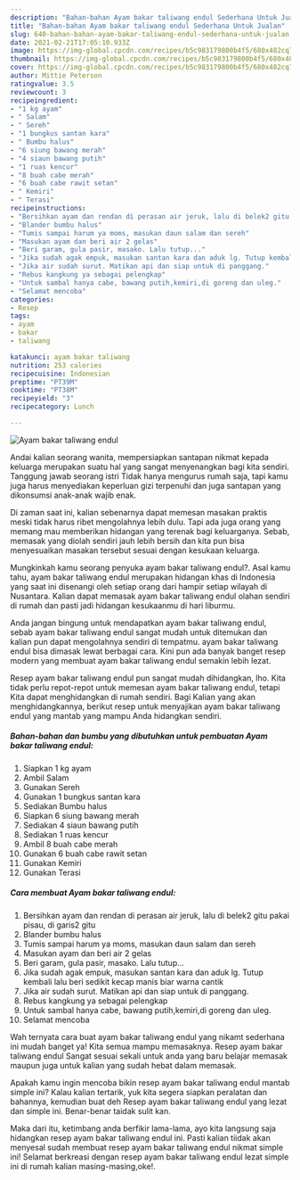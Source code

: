 ```yaml
---
description: "Bahan-bahan Ayam bakar taliwang endul Sederhana Untuk Jualan"
title: "Bahan-bahan Ayam bakar taliwang endul Sederhana Untuk Jualan"
slug: 640-bahan-bahan-ayam-bakar-taliwang-endul-sederhana-untuk-jualan
date: 2021-02-21T17:05:10.933Z
image: https://img-global.cpcdn.com/recipes/b5c983179800b4f5/680x482cq70/ayam-bakar-taliwang-endul-foto-resep-utama.jpg
thumbnail: https://img-global.cpcdn.com/recipes/b5c983179800b4f5/680x482cq70/ayam-bakar-taliwang-endul-foto-resep-utama.jpg
cover: https://img-global.cpcdn.com/recipes/b5c983179800b4f5/680x482cq70/ayam-bakar-taliwang-endul-foto-resep-utama.jpg
author: Mittie Peterson
ratingvalue: 3.5
reviewcount: 3
recipeingredient:
- "1 kg ayam"
- " Salam"
- " Sereh"
- "1 bungkus santan kara"
- " Bumbu halus"
- "6 siung bawang merah"
- "4 siaun bawang putih"
- "1 ruas kencur"
- "8 buah cabe merah"
- "6 buah cabe rawit setan"
- " Kemiri"
- " Terasi"
recipeinstructions:
- "Bersihkan ayam dan rendan di perasan air jeruk, lalu di belek2 gitu pakai pisau, di garis2 gitu"
- "Blander bumbu halus"
- "Tumis sampai harum ya moms, masukan daun salam dan sereh"
- "Masukan ayam dan beri air 2 gelas"
- "Beri garam, gula pasir, masako. Lalu tutup..."
- "Jika sudah agak empuk, masukan santan kara dan aduk lg. Tutup kembali lalu beri sedikit kecap manis biar warna cantik"
- "Jika air sudah surut. Matikan api dan siap untuk di panggang."
- "Rebus kangkung ya sebagai pelengkap"
- "Untuk sambal hanya cabe, bawang putih,kemiri,di goreng dan uleg."
- "Selamat mencoba"
categories:
- Resep
tags:
- ayam
- bakar
- taliwang

katakunci: ayam bakar taliwang 
nutrition: 253 calories
recipecuisine: Indonesian
preptime: "PT39M"
cooktime: "PT38M"
recipeyield: "3"
recipecategory: Lunch

---
```



![Ayam bakar taliwang endul](https://img-global.cpcdn.com/recipes/b5c983179800b4f5/680x482cq70/ayam-bakar-taliwang-endul-foto-resep-utama.jpg)

Andai kalian seorang wanita, mempersiapkan santapan nikmat kepada keluarga merupakan suatu hal yang sangat menyenangkan bagi kita sendiri. Tanggung jawab seorang istri Tidak hanya mengurus rumah saja, tapi kamu juga harus menyediakan keperluan gizi terpenuhi dan juga santapan yang dikonsumsi anak-anak wajib enak.

Di zaman  saat ini, kalian sebenarnya dapat memesan masakan praktis meski tidak harus ribet mengolahnya lebih dulu. Tapi ada juga orang yang memang mau memberikan hidangan yang terenak bagi keluarganya. Sebab, memasak yang diolah sendiri jauh lebih bersih dan kita pun bisa menyesuaikan masakan tersebut sesuai dengan kesukaan keluarga. 



Mungkinkah kamu seorang penyuka ayam bakar taliwang endul?. Asal kamu tahu, ayam bakar taliwang endul merupakan hidangan khas di Indonesia yang saat ini disenangi oleh setiap orang dari hampir setiap wilayah di Nusantara. Kalian dapat memasak ayam bakar taliwang endul olahan sendiri di rumah dan pasti jadi hidangan kesukaanmu di hari liburmu.

Anda jangan bingung untuk mendapatkan ayam bakar taliwang endul, sebab ayam bakar taliwang endul sangat mudah untuk ditemukan dan kalian pun dapat mengolahnya sendiri di tempatmu. ayam bakar taliwang endul bisa dimasak lewat berbagai cara. Kini pun ada banyak banget resep modern yang membuat ayam bakar taliwang endul semakin lebih lezat.

Resep ayam bakar taliwang endul pun sangat mudah dihidangkan, lho. Kita tidak perlu repot-repot untuk memesan ayam bakar taliwang endul, tetapi Kita dapat menghidangkan di rumah sendiri. Bagi Kalian yang akan menghidangkannya, berikut resep untuk menyajikan ayam bakar taliwang endul yang mantab yang mampu Anda hidangkan sendiri.

<!--inarticleads1-->

##### Bahan-bahan dan bumbu yang dibutuhkan untuk pembuatan Ayam bakar taliwang endul:

1. Siapkan 1 kg ayam
1. Ambil  Salam
1. Gunakan  Sereh
1. Gunakan 1 bungkus santan kara
1. Sediakan  Bumbu halus
1. Siapkan 6 siung bawang merah
1. Sediakan 4 siaun bawang putih
1. Sediakan 1 ruas kencur
1. Ambil 8 buah cabe merah
1. Gunakan 6 buah cabe rawit setan
1. Gunakan  Kemiri
1. Gunakan  Terasi




<!--inarticleads2-->

##### Cara membuat Ayam bakar taliwang endul:

1. Bersihkan ayam dan rendan di perasan air jeruk, lalu di belek2 gitu pakai pisau, di garis2 gitu
1. Blander bumbu halus
1. Tumis sampai harum ya moms, masukan daun salam dan sereh
1. Masukan ayam dan beri air 2 gelas
1. Beri garam, gula pasir, masako. Lalu tutup...
1. Jika sudah agak empuk, masukan santan kara dan aduk lg. Tutup kembali lalu beri sedikit kecap manis biar warna cantik
1. Jika air sudah surut. Matikan api dan siap untuk di panggang.
1. Rebus kangkung ya sebagai pelengkap
1. Untuk sambal hanya cabe, bawang putih,kemiri,di goreng dan uleg.
1. Selamat mencoba




Wah ternyata cara buat ayam bakar taliwang endul yang nikamt sederhana ini mudah banget ya! Kita semua mampu memasaknya. Resep ayam bakar taliwang endul Sangat sesuai sekali untuk anda yang baru belajar memasak maupun juga untuk kalian yang sudah hebat dalam memasak.

Apakah kamu ingin mencoba bikin resep ayam bakar taliwang endul mantab simple ini? Kalau kalian tertarik, yuk kita segera siapkan peralatan dan bahannya, kemudian buat deh Resep ayam bakar taliwang endul yang lezat dan simple ini. Benar-benar taidak sulit kan. 

Maka dari itu, ketimbang anda berfikir lama-lama, ayo kita langsung saja hidangkan resep ayam bakar taliwang endul ini. Pasti kalian tiidak akan menyesal sudah membuat resep ayam bakar taliwang endul nikmat simple ini! Selamat berkreasi dengan resep ayam bakar taliwang endul lezat simple ini di rumah kalian masing-masing,oke!.

